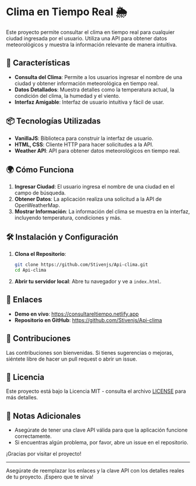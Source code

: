 

# Clima en Tiempo Real 🌦️

Este proyecto permite consultar el clima en tiempo real para cualquier ciudad ingresada por el usuario. Utiliza una API para obtener datos meteorológicos y muestra la información relevante de manera intuitiva.

## 🚀 Características

- **Consulta del Clima**: Permite a los usuarios ingresar el nombre de una ciudad y obtener información meteorológica en tiempo real.
- **Datos Detallados**: Muestra detalles como la temperatura actual, la condición del clima, la humedad y el viento.
- **Interfaz Amigable**: Interfaz de usuario intuitiva y fácil de usar.

## 📦 Tecnologías Utilizadas

- **VanillaJS**: Biblioteca para construir la interfaz de usuario.
- **HTML, CSS**: Cliente HTTP para hacer solicitudes a la API.
- **Weather API**: API para obtener datos meteorológicos en tiempo real.

## 🌍 Cómo Funciona

1. **Ingresar Ciudad**: El usuario ingresa el nombre de una ciudad en el campo de búsqueda.
2. **Obtener Datos**: La aplicación realiza una solicitud a la API de OpenWeatherMap.
3. **Mostrar Información**: La información del clima se muestra en la interfaz, incluyendo temperatura, condiciones y más.

## 🛠️ Instalación y Configuración

1. **Clona el Repositorio**:
   ```bash
   git clone https://github.com/Stivenjs/Api-clima.git
   cd Api-clima
   ```
2. **Abrir tu servidor local**:
   Abre tu navegador y ve a `index.html`.

## 🔗 Enlaces

- **Demo en vivo**: https://consultareltiempo.netlify.app
- **Repositorio en GitHub**: https://github.com/Stivenjs/Api-clima

## 🤝 Contribuciones

Las contribuciones son bienvenidas. Si tienes sugerencias o mejoras, siéntete libre de hacer un pull request o abrir un issue.

## 📄 Licencia

Este proyecto está bajo la Licencia MIT - consulta el archivo [LICENSE](LICENSE) para más detalles.

## 📝 Notas Adicionales

- Asegúrate de tener una clave API válida para que la aplicación funcione correctamente.
- Si encuentras algún problema, por favor, abre un issue en el repositorio.

¡Gracias por visitar el proyecto!

---

Asegúrate de reemplazar los enlaces y la clave API con los detalles reales de tu proyecto. ¡Espero que te sirva!
